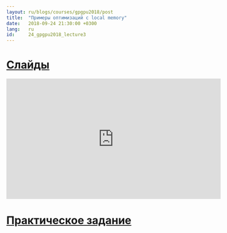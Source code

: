 ```yaml
---
layout: ru/blogs/courses/gpgpu2018/post
title:  "Примеры оптимизаций с local memory"
date:   2018-09-24 21:30:00 +0300
lang:   ru
id:     24_gpgpu2018_lecture3
---
```


[Слайды](/static/courses/gpgpu2018/2018_09_24_video_cards_computation_2018_autumn.pdf)
=======

<iframe width="560" height="315" src="https://www.youtube.com/embed/le4xJzo4sgI" frameborder="0" allow="autoplay; encrypted-media" allowfullscreen></iframe>

[Практическое задание](https://github.com/GPGPUCourse2018/Tasks/tree/task3)
=======



